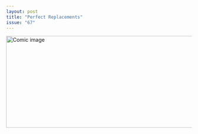 ```yaml
---
layout: post
title: "Perfect Replacements"
issue: "67"
---
```

<img src="{{ site.url }}/comics/67.png" title="THE WEATHER MUST BE DESTROYED." alt="Comic image" width="780px" height="250px"/>

